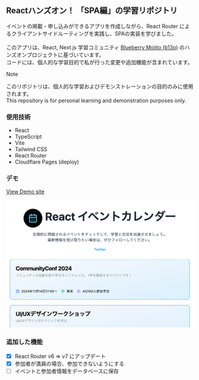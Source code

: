 ## Reactハンズオン！ 「SPA編」の学習リポジトリ
イベントの掲載・申し込みができるアプリを作成しながら、React Router によるクライアントサイドルーティングを実践し、SPAの実装を学びました。<br />
<br />
このアプリは、React, Next.js 学習コミュニティ [Blueberry Mojito (b13o)](https://b13o.com/) のハンズオンプロジェクトに基づいています。<br />
コードには、個人的な学習目的で私が行った変更や追加機能が含まれています。
> [!NOTE]
> このリポジトリは、個人的な学習およびデモンストレーションの目的のみに使用されます。<br />
> This repository is for personal learning and demonstration purposes only.

### 使用技術
- React
- TypeScript
- Vite
- Tailwind CSS
- React Router
- Cloudflare Pages (deploy)

### デモ
[View Demo site](https://demo-react-event-calendar.pages.dev/)
<br />

<a href="https://demo-react-event-calendar.pages.dev/" target="_blank">
  <picture>
    <source srcset="./public/screenshot.webp" type="image/webp" />
    <img src="./public/screenshot.png" alt="screen shot image" width="580" />
  </picture>
</a>


### 追加した機能
- [x] React Router v6 => v7 にアップデート
- [x] 参加者が満員の場合、参加できないようにする
- [ ] イベントと参加者情報をデータベースに保存
